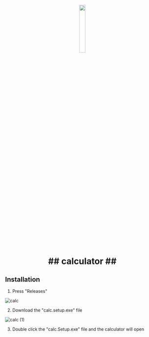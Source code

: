 <p align="center"><img src="https://github.com/frozesentic/calculator/assets/99868523/f999ce65-4eef-4b58-812a-99c90e905a5b" width=20% height=20%>

<h1 align="center"> ## calculator ##

## Installation

1. Press "Releases"

![calc](https://github.com/frozesentic/calculator/assets/99868523/8bdb0282-27a0-4ed5-8a23-948bcb4edeb4)

2. Download the "calc.setup.exe" file

![calc (1)](https://github.com/frozesentic/calculator/assets/99868523/7877ab64-33f4-4e5f-82d6-f82616ed1cad)

3. Double click the "calc.Setup.exe" file and the calculator will open

